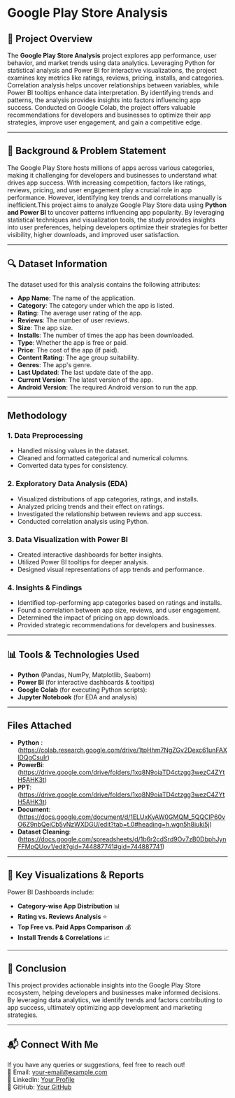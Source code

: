 # Google Play Store Analysis

## 📌 Project Overview

The **Google Play Store Analysis** project explores app performance, user behavior, and market trends using data analytics. Leveraging Python for statistical analysis and Power BI for interactive visualizations, the project examines key metrics like ratings, reviews, pricing, installs, and categories. Correlation analysis helps uncover relationships between variables, while Power BI tooltips enhance data interpretation. By identifying trends and patterns, the analysis provides insights into factors influencing app success. Conducted on Google Colab, the project offers valuable recommendations for developers and businesses to optimize their app strategies, improve user engagement, and gain a competitive edge.

---

## 🎯 Background & Problem Statement

The Google Play Store hosts millions of apps across various categories, making it challenging for developers and businesses to understand what drives app success. With increasing competition, factors like ratings, reviews, pricing, and user engagement play a crucial role in app performance. However, identifying key trends and correlations manually is inefficient.This project aims to analyze Google Play Store data using **Python and Power BI** to uncover patterns influencing app popularity. By leveraging statistical techniques and visualization tools, the study provides insights into user preferences, helping developers optimize their strategies for better visibility, higher downloads, and improved user satisfaction.

---

## 🔍 Dataset Information

The dataset used for this analysis contains the following attributes:

- **App Name**: The name of the application.
- **Category**: The category under which the app is listed.
- **Rating**: The average user rating of the app.
- **Reviews**: The number of user reviews.
- **Size**: The app size.
- **Installs**: The number of times the app has been downloaded.
- **Type**: Whether the app is free or paid.
- **Price**: The cost of the app (if paid).
- **Content Rating**: The age group suitability.
- **Genres**: The app's genre.
- **Last Updated**: The last update date of the app.
- **Current Version**: The latest version of the app.
- **Android Version**: The required Android version to run the app.

---

## Methodology

### 1. Data Preprocessing

- Handled missing values in the dataset.
- Cleaned and formatted categorical and numerical columns.
- Converted data types for consistency.

### **2. Exploratory Data Analysis (EDA)**

- Visualized distributions of app categories, ratings, and installs.
- Analyzed pricing trends and their effect on ratings.
- Investigated the relationship between reviews and app success.
- Conducted correlation analysis using Python.

### **3. Data Visualization with Power BI**

- Created interactive dashboards for better insights.
- Utilized Power BI tooltips for deeper analysis.
- Designed visual representations of app trends and performance.

### **4. Insights & Findings**

- Identified top-performing app categories based on ratings and installs.
- Found a correlation between app size, reviews, and user engagement.
- Determined the impact of pricing on app downloads.
- Provided strategic recommendations for developers and businesses.

---

## 📊 Tools & Technologies Used

- **Python** (Pandas, NumPy, Matplotlib, Seaborn) 
- **Power BI** (for interactive dashboards & tooltips)
- **Google Colab** (for executing Python scripts):
- **Jupyter Notebook** (for EDA and analysis)

---

##  Files Attached

- **Python** : (https://colab.research.google.com/drive/1tpHhm7NgZGv2Dexc61unFAXlDQgCsuIr)
- **PowerBi**: (https://drive.google.com/drive/folders/1xq8N9oiaTD4ctzgg3wezC4ZYtH5AHK3t)
- **PPT**: (https://drive.google.com/drive/folders/1xq8N9oiaTD4ctzgg3wezC4ZYtH5AHK3t)
- **Document**: (https://docs.google.com/document/d/1ELUxKyAW0GMQM_5QQClP60vO6Z9nbQeiCb5yNzWXDGU/edit?tab=t.0#heading=h.wgn5h8iuki5j)
- **Dataset Cleaning**: (https://docs.google.com/spreadsheets/d/1b6r2cdSrd9Ov7zB0DbphJynFFMpQUov1/edit?gid=744887741#gid=744887741)

---

## 📌 Key Visualizations & Reports

Power BI Dashboards include:

- **Category-wise App Distribution** 📊
- **Rating vs. Reviews Analysis** ⭐
- **Top Free vs. Paid Apps Comparison** 💰
- **Install Trends & Correlations** 📈

---

## 📝 Conclusion

This project provides actionable insights into the Google Play Store ecosystem, helping developers and businesses make informed decisions. By leveraging data analytics, we identify trends and factors contributing to app success, ultimately optimizing app development and marketing strategies.

---

## 📬 Connect With Me

If you have any queries or suggestions, feel free to reach out!\
📧 Email: [your-email@example.com](mailto\:your-email@example.com)\
🔗 LinkedIn: [Your Profile](https://linkedin.com/in/yourprofile)\
📂 GitHub: [Your GitHub](https://github.com/your-username)



